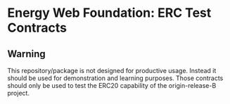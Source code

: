 # Energy Web Foundation: ERC Test Contracts 

## Warning

This repository/package is not designed for productive usage. Instead it should be used for demonstration and learning purposes.
Those contracts should only be used to test the ERC20 capability of the origin-release-B project.